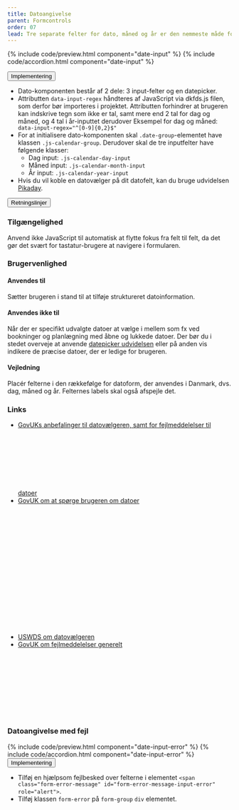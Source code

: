 ```yaml
---
title: Datoangivelse
parent: Formcontrols
order: 07
lead: Tre separate felter for dato, måned og år er den nemmeste måde for brugeren at indskrive en dato.
---
```


{% include code/preview.html component="date-input" %}
{% include code/accordion.html component="date-input" %}
<div class="accordion-bordered">
  <button class="button-unstyled accordion-button"
      aria-expanded="false" aria-controls="date-input-tech">
    Implementering
  </button>
  <div id="date-input-tech" aria-hidden="true" class="accordion-content">
    <section>
         <ul>
          <li>Dato-komponenten består af 2 dele: 3 input-felter og en datepicker.</li>
          <li>Attributten <code>data-input-regex</code> håndteres af JavaScript via dkfds.js filen, som derfor bør importeres i projektet.
           Attributten forhindrer at brugeren kan indskrive tegn som ikke er tal, samt mere end 2 tal for dag og måned, og 4 tal i år-inputtet derudover  Eksempel for dag og måned: <code> data-input-regex="^[0-9]{0,2}$"</code></li>
          <li>
            For at initialisere dato-komponenten skal <code>.date-group</code>-elementet have klassen <code>.js-calendar-group</code>. Derudover skal de tre inputfelter have følgende klasser:
            <ul>
              <li>Dag input: <code>.js-calendar-day-input</code></li>
              <li>Måned input: <code>.js-calendar-month-input</code></li>
              <li>År input: <code>.js-calendar-year-input</code></li>
            </ul>
          </li>
          <li>Hvis du vil koble en datovælger på dit datofelt, kan du bruge udvidelsen <a href="/dkfds-docs/udvidelser/pikaday/">Pikaday</a>.</li>
        </ul>
    </section>
  </div>
</div>
<div class="accordion-bordered">
  <button class="button-unstyled accordion-button"
      aria-expanded="true" aria-controls="date-input-docs">
    Retningslinjer
  </button>
  <div id="date-input-docs" aria-hidden="false" class="accordion-content">
    <article>
      <section>
          <h3 class="h4">Tilgængelighed</h3>
          <p>Anvend ikke JavaScript til automatisk at flytte fokus fra felt til felt, da det gør det svært for tastatur-brugere at navigere i formularen.</p>          
      </section>
      <section>
          <h3 class="h4">Brugervenlighed</h3>
          <h4 class="h5">Anvendes til</h4>
          <p>Sætter brugeren i stand til at tilføje struktureret datoinformation.</p>
          <h4 class="h5">Anvendes ikke til</h4>
          <p>Når der er specifikt udvalgte datoer at vælge i mellem som fx ved bookninger og planlægning med åbne og lukkede datoer. Der bør du i stedet overveje at anvende <a href="/dkfds-docs/udvidelser/pikaday/">datepicker udvidelsen</a> eller på anden vis indikere de præcise datoer, der er ledige for brugeren.</p>
          <h4 class="h5">Vejledning</h4>
          <p>Placér felterne i den rækkefølge for datoform, der anvendes i Danmark, dvs. dag, måned og år. Felternes labels skal også afspejle det.</p>
      </section>
      <section>
      <h3 class="h4">Links</h3>
      <ul class="nobullet-list">
        <li><a href="https://design-system.service.gov.uk/components/date-input/" class="icon-link">GovUKs anbefalinger til datovælgeren, samt for fejlmeddelelser til datoer<svg class="icon-svg"><use xlink:href="#open-in-new"></use></svg></a></li>
        <li><a href="https://design-system.service.gov.uk/patterns/dates/" class="icon-link">GovUK om at spørge brugeren om datoer<svg class="icon-svg"><use xlink:href="#open-in-new"></use></svg></a></li>
        <li><a href="https://v2.designsystem.digital.gov/components/form-controls/#date-input" class="icon-link">USWDS om datovælgeren<svg class="icon-svg"><use xlink:href="#open-in-new"></use></svg></a></li>
        <li><a href="https://design-system.service.gov.uk/components/error-message/" class="icon-link">GovUK om fejlmeddelelser generelt<svg class="icon-svg"><use xlink:href="#open-in-new"></use></svg></a></li>
      </ul>
      </section>
    </article>
  </div>
</div>
<h3>Datoangivelse med fejl</h3>
{% include code/preview.html component="date-input-error" %}
{% include code/accordion.html component="date-input-error" %}
<div class="accordion-bordered">
  <button class="button-unstyled accordion-button"
      aria-expanded="false" aria-controls="date-input-error-tech">
    Implementering
  </button>
  <div id="date-input-error-tech" aria-hidden="true" class="accordion-content">
    <section>
        <ul>
            <li>Tilføj en hjælpsom fejlbesked over felterne i elementet <code>&lt;span class="form-error-message" id="form-error-message-input-error" role="alert"&gt;</code>.</li> 
            <li>Tilføj klassen <code>form-error</code> på <code>form-group</code> <code>div</code> elementet.</li>
        </ul> 
    </section>
  </div>
</div>
